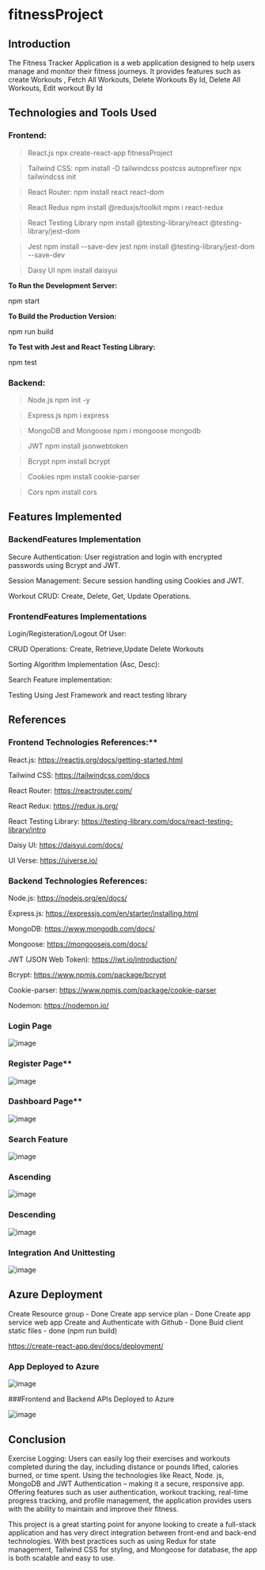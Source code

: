 # fitnessProject

## Introduction

The Fitness Tracker Application is a  web application designed to help users manage and monitor their fitness journeys. 
It provides features such as create Workouts , Fetch All Workouts, Delete Workouts By Id, Delete All Workouts, Edit workout By Id

## Technologies and Tools Used

### Frontend:
>React.js
 npx create-react-app fitnessProject

>Tailwind CSS:
 npm install -D tailwindcss postcss autoprefixer
 npx tailwindcss init

>React Router:
 npm install react react-dom

>React Redux
 npm install @reduxjs/toolkit
 mpm i react-redux

>React Testing Library
 npm install @testing-library/react @testing-library/jest-dom


>Jest
 npm install --save-dev jest
 npm install @testing-library/jest-dom --save-dev

>Daisy UI
 npm install daisyui

**To Run the Development Server:**

npm start

**To Build the Production Version:**

npm run build

**To Test with Jest and React Testing Library:**

npm test

### Backend:

>Node.js
 npm init -y

>Express.js
 npm i express

>MongoDB and Mongoose
 npm i mongoose mongodb

>JWT
 npm install jsonwebtoken

>Bcrypt
 npm install bcrypt

>Cookies
 npm install cookie-parser

>Cors
 npm install cors

## Features Implemented

### BackendFeatures Implementation

  Secure Authentication: User registration and login with encrypted passwords using Bcrypt and JWT.
  
  Session Management: Secure session handling using Cookies and JWT.
  
  Workout CRUD: Create, Delete, Get, Update Operations.

### FrontendFeatures Implementations

  Login/Registeration/Logout Of User:
  
  CRUD Operations: Create, Retrieve,Update Delete Workouts
  
  Sorting Algorithm Implementation (Asc, Desc):
  
  Search Feature implementation:

  Testing Using Jest Framework and react testing library

## References

### Frontend Technologies References:**

  React.js: https://reactjs.org/docs/getting-started.html

  Tailwind CSS: https://tailwindcss.com/docs

  React Router: https://reactrouter.com/

  React Redux: https://redux.js.org/

  React Testing Library: https://testing-library.com/docs/react-testing-library/intro

  Daisy UI: https://daisyui.com/docs/

  UI Verse: https://uiverse.io/
  
### Backend Technologies References:

  Node.js: https://nodejs.org/en/docs/

  Express.js: https://expressjs.com/en/starter/installing.html

  MongoDB: https://www.mongodb.com/docs/

  Mongoose: https://mongoosejs.com/docs/

  JWT (JSON Web Token): https://jwt.io/introduction/

  Bcrypt: https://www.npmjs.com/package/bcrypt

  Cookie-parser: https://www.npmjs.com/package/cookie-parser

  Nodemon: https://nodemon.io/
  
### Login Page

![image](https://github.com/user-attachments/assets/4be0378f-12c3-4af1-b230-2b8e62a5b99c)

### Register Page**

![image](https://github.com/user-attachments/assets/d89d84ad-9cd6-4297-84fd-f8d6ace0a4d8)


### Dashboard Page**

![image](https://github.com/user-attachments/assets/ecb397f3-3d4d-400e-b08b-7bb557d8081c)

### Search Feature

![image](https://github.com/user-attachments/assets/1c34a2dd-4bc0-40f2-bf28-77b320affccf)

### Ascending

![image](https://github.com/user-attachments/assets/e02cbf77-728c-4ae6-a3d2-ce1dfb42b6e5)



### Descending

![image](https://github.com/user-attachments/assets/d0291ebe-69ed-4274-b49a-49d7208e769c)

### Integration And Unittesting

![image](https://github.com/user-attachments/assets/83e3984d-3c7b-40b5-b781-20225a51bab0)


## Azure Deployment

Create Resource group - Done
Create app service plan - Done
Create app service web app
Create and Authenticate with Github - Done
Buid client static files - done (npm run build)

https://create-react-app.dev/docs/deployment/



### App Deployed to Azure

![image](https://github.com/user-attachments/assets/fe9701fe-1f35-4d5e-bccd-22528329f714)

###Frontend and Backend APIs Deployed to Azure

![image](https://github.com/user-attachments/assets/d7634f17-bc86-428d-96f0-fc642ea09e3a)


## Conclusion

Exercise Logging: Users can easily log their exercises and workouts completed during the day, including distance or pounds lifted, calories burned, or time spent. Using the technologies like React, Node. js, MongoDB and JWT Authentication – making it a secure, responsive app. Offering features such as user authentication, workout tracking, real-time progress tracking, and profile management, the application provides users with the ability to maintain and improve their fitness.

This project is a great starting point for anyone looking to create a full-stack application and has very direct integration between front-end and back-end technologies. With best practices such as using Redux for state management, Tailwind CSS for styling, and Mongoose for database, the app is both scalable and easy to use.










  







